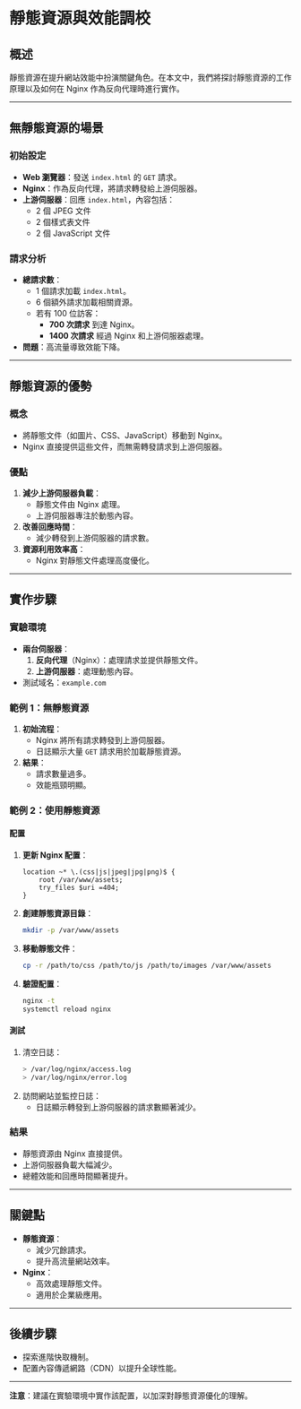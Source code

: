 # 靜態資源與效能調校

## 概述
靜態資源在提升網站效能中扮演關鍵角色。在本文中，我們將探討靜態資源的工作原理以及如何在 Nginx 作為反向代理時進行實作。

---

## 無靜態資源的場景

### 初始設定
- **Web 瀏覽器**：發送 `index.html` 的 `GET` 請求。
- **Nginx**：作為反向代理，將請求轉發給上游伺服器。
- **上游伺服器**：回應 `index.html`，內容包括：
  - 2 個 JPEG 文件
  - 2 個樣式表文件
  - 2 個 JavaScript 文件

### 請求分析
- **總請求數**：
  - 1 個請求加載 `index.html`。
  - 6 個額外請求加載相關資源。
  - 若有 100 位訪客：
    - **700 次請求** 到達 Nginx。
    - **1400 次請求** 經過 Nginx 和上游伺服器處理。
- **問題**：高流量導致效能下降。

---

## 靜態資源的優勢

### 概念
- 將靜態文件（如圖片、CSS、JavaScript）移動到 Nginx。
- Nginx 直接提供這些文件，而無需轉發請求到上游伺服器。

### 優點
1. **減少上游伺服器負載**：
   - 靜態文件由 Nginx 處理。
   - 上游伺服器專注於動態內容。
2. **改善回應時間**：
   - 減少轉發到上游伺服器的請求數。
3. **資源利用效率高**：
   - Nginx 對靜態文件處理高度優化。

---

## 實作步驟

### 實驗環境
- **兩台伺服器**：
  1. **反向代理**（Nginx）：處理請求並提供靜態文件。
  2. **上游伺服器**：處理動態內容。
- 測試域名：`example.com`

### 範例 1：無靜態資源
1. **初始流程**：
   - Nginx 將所有請求轉發到上游伺服器。
   - 日誌顯示大量 `GET` 請求用於加載靜態資源。
2. **結果**：
   - 請求數量過多。
   - 效能瓶頸明顯。

### 範例 2：使用靜態資源

#### 配置
1. **更新 Nginx 配置**：
   ```nginx
   location ~* \.(css|js|jpeg|jpg|png)$ {
       root /var/www/assets;
       try_files $uri =404;
   }
   ```
2. **創建靜態資源目錄**：
   ```bash
   mkdir -p /var/www/assets
   ```
3. **移動靜態文件**：
   ```bash
   cp -r /path/to/css /path/to/js /path/to/images /var/www/assets
   ```
4. **驗證配置**：
   ```bash
   nginx -t
   systemctl reload nginx
   ```

#### 測試
1. 清空日誌：
   ```bash
   > /var/log/nginx/access.log
   > /var/log/nginx/error.log
   ```
2. 訪問網站並監控日誌：
   - 日誌顯示轉發到上游伺服器的請求數顯著減少。

### 結果
- 靜態資源由 Nginx 直接提供。
- 上游伺服器負載大幅減少。
- 總體效能和回應時間顯著提升。

---

## 關鍵點
- **靜態資源**：
  - 減少冗餘請求。
  - 提升高流量網站效率。
- **Nginx**：
  - 高效處理靜態文件。
  - 適用於企業級應用。

---

## 後續步驟
- 探索進階快取機制。
- 配置內容傳遞網路（CDN）以提升全球性能。

---

**注意**：建議在實驗環境中實作該配置，以加深對靜態資源優化的理解。

